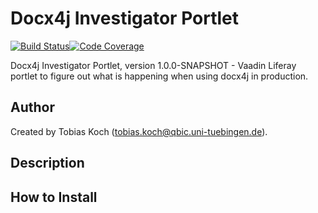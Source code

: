 # Docx4j Investigator Portlet

[![Build Status](https://travis-ci.com/qbicsoftware/docx4j-investigator-portlet.svg?branch=development)](https://travis-ci.com/qbicsoftware/docx4j-investigator-portlet)[![Code Coverage]( https://codecov.io/gh/qbicsoftware/docx4j-investigator-portlet/branch/development/graph/badge.svg)](https://codecov.io/gh/qbicsoftware/docx4j-investigator-portlet)

Docx4j Investigator Portlet, version 1.0.0-SNAPSHOT - Vaadin Liferay portlet to figure out what is happening when using docx4j in production.

## Author
Created by Tobias Koch (tobias.koch@qbic.uni-tuebingen.de).

## Description

## How to Install
